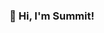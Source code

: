 ### 👋 Hi, I'm Summit!


<!--
**summitbajaj/summitbajaj** is a ✨ _special_ ✨ repository because its `README.md` (this file) appears on your GitHub profile.

2nd year student studying in NTU REP!

Here are some ideas to get you started:

- 🔭 I’m currently working on ...
- 🌱 I’m currently learning ...
- 👯 I’m looking to collaborate on ...
- 🤔 I’m looking for help with ...
- 💬 Ask me about ...
- 📫 How to reach me: ...
- 😄 Pronouns: ...
- ⚡ Fun fact: ...
-->
